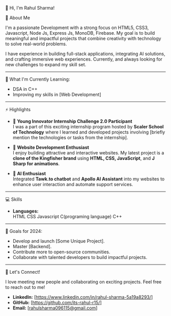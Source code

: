 👋 Hi, I'm Rahul Sharma!

🚀 About Me

I'm a passionate Development with a strong focus on HTML5, CSS3, Javascript, Node Js, Express Js, MonoDB, Firebase. My goal is to build meaningful and impactful projects that combine creativity with technology to solve real-world problems.

I have experience in building full-stack applications, integrating AI solutions, and crafting immersive web experiences. Currently, and always looking for new challenges to expand my skill set.

---

🌱 What I'm Currently Learning:
- DSA in C++
- Improving my skills in [Web Development]

---

 ⚡ Highlights

- 🌟 **Young Innovator Internship Challenge 2.0 Participant**  
   I was a part of this exciting internship program hosted by **Scaler School of Technology** where I learned and developed projects involving [briefly mention the technologies or tasks from the internship].

- 🎨 **Website Development Enthusiast**  
   I enjoy building attractive and interactive websites. My latest project is a **clone of the Kingfisher brand** using **HTML, CSS, JavaScript**, and **J Sharp for animations**.

- 🤖 **AI Enthusiast**  
   Integrated **Tawk.to chatbot** and **Apollo AI Assistant** into my websites to enhance user interaction and automate support services.

---

 💻 Skills

- **Languages:**  
   HTML
   CSS
   Javascript
   C(programing language)
   C++

---
🎯 Goals for 2024:
- Develop and launch [Some Unique Project].
- Master [Backend].
- Contribute more to open-source communities.
- Collaborate with talented developers to build impactful projects.

---
🤝 Let's Connect!

I love meeting new people and collaborating on exciting projects. Feel free to reach out to me!

- **LinkedIn:** [https://www.linkedin.com/in/rahul-sharma-5a19a8293/]
- **GitHub:** [https://github.com/its-rahul-r15/]
- **Email:** [rahulsharma096115@gmail.com]
